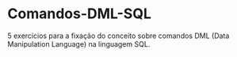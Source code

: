 # Comandos-DML-SQL
5 exercícios para a fixação do conceito sobre comandos DML (Data Manipulation Language) na linguagem SQL.
